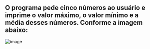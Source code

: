 ## O programa pede cinco números ao usuário e imprime o valor máximo, o valor mínimo e a média desses números. Conforme a imagem abaixo:

![image](https://user-images.githubusercontent.com/104150753/209385135-294270cf-d739-4331-b4a1-078c63d9cc08.png)
